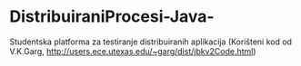 # DistribuiraniProcesi-Java-
Studentska platforma za testiranje distribuiranih aplikacija 
(Korišteni kod od V.K.Garg, http://users.ece.utexas.edu/~garg/dist/jbkv2Code.html) 
